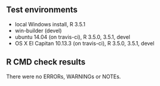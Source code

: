 ## Test environments
* local Windows install, R 3.5.1
* win-builder (devel)
* ubuntu 14.04 (on travis-ci), R 3.5.0, 3.5.1, devel
* OS X El Capitan 10.13.3 (on travis-ci), R 3.5.0, 3.5.1, devel

## R CMD check results
There were no ERRORs, WARNINGs or NOTEs. 
